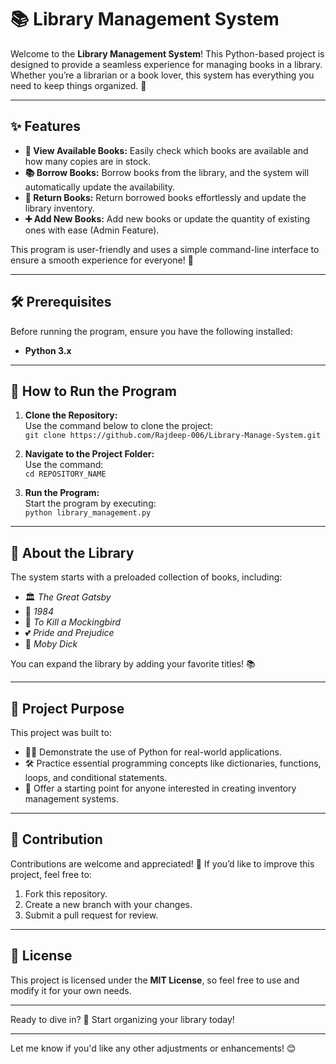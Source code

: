 # 📚 Library Management System  

Welcome to the **Library Management System**! This Python-based project is designed to provide a seamless experience for managing books in a library. Whether you’re a librarian or a book lover, this system has everything you need to keep things organized. 🎉  

---

## ✨ Features  
- **📖 View Available Books:** Easily check which books are available and how many copies are in stock.  
- **📚 Borrow Books:** Borrow books from the library, and the system will automatically update the availability.  
- **🔄 Return Books:** Return borrowed books effortlessly and update the library inventory.  
- **➕ Add New Books:** Add new books or update the quantity of existing ones with ease (Admin Feature).  

This program is user-friendly and uses a simple command-line interface to ensure a smooth experience for everyone! 🚀  

---

## 🛠️ Prerequisites  
Before running the program, ensure you have the following installed:  
- **Python 3.x**  

---

## 🚀 How to Run the Program  
1. **Clone the Repository:**  
   Use the command below to clone the project:  
   `git clone https://github.com/Rajdeep-006/Library-Manage-System.git`   

2. **Navigate to the Project Folder:**  
   Use the command:  
   `cd REPOSITORY_NAME`  

3. **Run the Program:**  
   Start the program by executing:  
   `python library_management.py`  

---

## 📘 About the Library  
The system starts with a preloaded collection of books, including:  
- 🏛️ *The Great Gatsby*  
- 🌟 *1984*  
- 🌳 *To Kill a Mockingbird*  
- 💕 *Pride and Prejudice*  
- 🐳 *Moby Dick*  

You can expand the library by adding your favorite titles! 📚  

---

## 🎯 Project Purpose  
This project was built to:  
- 🧑‍💻 Demonstrate the use of Python for real-world applications.  
- 🛠️ Practice essential programming concepts like dictionaries, functions, loops, and conditional statements.  
- 🌟 Offer a starting point for anyone interested in creating inventory management systems.  

---

## 🤝 Contribution  
Contributions are welcome and appreciated! 🎉 If you’d like to improve this project, feel free to:  
1. Fork this repository.  
2. Create a new branch with your changes.  
3. Submit a pull request for review.  

---

## 📜 License  
This project is licensed under the **MIT License**, so feel free to use and modify it for your own needs.  

---

Ready to dive in? 🌟 Start organizing your library today!  

---

Let me know if you'd like any other adjustments or enhancements! 😊
